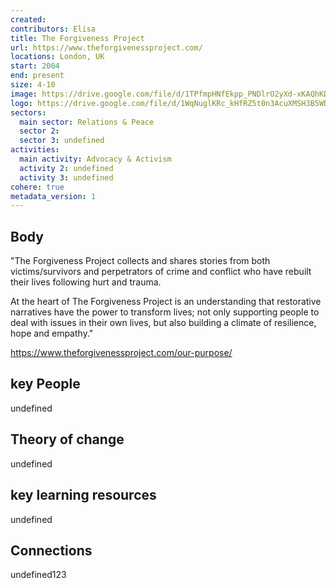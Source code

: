 ```yaml
---
created:
contributors: Elisa
title: The Forgiveness Project
url: https://www.theforgivenessproject.com/
locations: London, UK
start: 2004
end: present
size: 4-10
image: https://drive.google.com/file/d/1TPfmpHNfEkpp_PNDlrO2yXd-xKAQhKD8/view?usp=drive_link
logo: https://drive.google.com/file/d/1WqNuglKRc_kHfRZ5t0n3AcuXMSH3B5WD/view?usp=drive_link
sectors:
  main sector: Relations & Peace
  sector 2: 
  sector 3: undefined
activities: 
  main activity: Advocacy & Activism
  activity 2: undefined
  activity 3: undefined
cohere: true
metadata_version: 1
---
```



## Body

"The Forgiveness Project collects and shares stories from both victims/survivors and perpetrators of crime and conflict who have rebuilt their lives following hurt and trauma.

At the heart of The Forgiveness Project is an understanding that restorative narratives have the power to transform lives; not only supporting people to deal with issues in their own lives, but also building a climate of resilience, hope and empathy."

https://www.theforgivenessproject.com/our-purpose/

## key People

undefined

## Theory of change

undefined

## key learning resources

undefined

## Connections

undefined123

